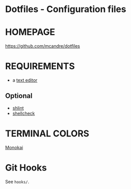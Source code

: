 # Dotfiles - Configuration files

# HOMEPAGE

https://github.com/mcandre/dotfiles

# REQUIREMENTS

* a [text editor](https://en.wikipedia.org/wiki/Comparison_of_text_editors)

## Optional

* [shlint](https://rubygems.org/gems/shlint)
* [shellcheck](http://hackage.haskell.org/package/ShellCheck)

# TERMINAL COLORS

[Monokai](http://www.reddit.com/r/commandline/comments/1q4b90/is_there_a_monokai_port_for_nano/)

# Git Hooks

See `hooks/`.
